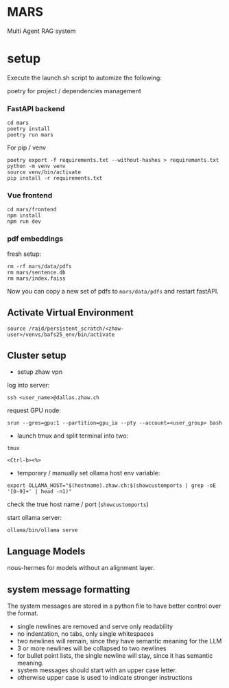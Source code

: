 # MARS
Multi Agent RAG system 

# setup

Execute the launch.sh script to automize the following:

poetry for project / dependencies management

### FastAPI backend
```
cd mars
poetry install
poetry run mars
```

For pip / venv
```
poetry export -f requirements.txt --without-hashes > requirements.txt
python -m venv venv
source venv/bin/activate
pip install -r requirements.txt
```

### Vue frontend
```
cd mars/frontend
npm install
npm run dev
```

### pdf embeddings
fresh setup:
```angular2html
rm -rf mars/data/pdfs
rm mars/sentence.db
rm mars/index.faiss
```
Now you can copy a new set of pdfs to `mars/data/pdfs`
and restart fastAPI. 


## Activate Virtual Environment

```
source /raid/persistent_scratch/<zhaw-user>/venvs/bafs25_env/bin/activate
```

## Cluster setup
* setup zhaw vpn

log into server:

`ssh <user_name>@dallas.zhaw.ch`

request GPU node:

`srun --gres=gpu:1 --partition=gpu_ia --pty --account=<user_group> bash`

* launch tmux and split terminal into two:
 
`tmux`

`<Ctrl-b><%>`

* temporary / manually set ollama host env variable:
 
`export OLLAMA_HOST="$(hostname).zhaw.ch:$(showcustomports | grep -oE '[0-9]+' | head -n1)"`

check the true host name / port (`showcustomports`)

start ollama server:

`ollama/bin/ollama serve`


## Language Models
nous-hermes for models without an alignment layer. 


## system message formatting
The system messages are stored in a python file to have better control over the
format. 
* single newlines are removed and serve only readability 
* no indentation, no tabs, only single whitespaces
* two newlines will remain, since they have semantic meaning for the LLM
* 3 or more newlines will be collapsed to two newlines
* for bullet point lists, the single newline will stay, since it has semantic
  meaning.
* system messages should start with an upper case letter.
* otherwise upper case is used to indicate stronger instructions


